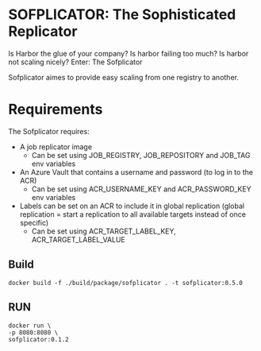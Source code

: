# SOFPLICATOR: The Sophisticated Replicator
Is Harbor the glue of your company?
Is harbor failing too much?
Is harbor not scaling nicely?
Enter: The Sofplicator

Sofplicator aimes to provide easy scaling from one registry to another.


# Requirements
The Sofplicator requires:

* A job replicator image
    * Can be set using JOB_REGISTRY, JOB_REPOSITORY and JOB_TAG env variables
* An Azure Vault that contains a username and password (to log in to the ACR)
    * Can be set using ACR_USERNAME_KEY and ACR_PASSWORD_KEY env variables
* Labels can be set on an ACR to include it in global replication (global replication = start a replication to all available targets instead of once specific)
    * Can be set using ACR_TARGET_LABEL_KEY, ACR_TARGET_LABEL_VALUE




## Build
`docker build -f ./build/package/sofplicator . -t sofplicator:0.5.0`

## RUN
```
docker run \
-p 8080:8080 \
sofplicator:0.1.2

```